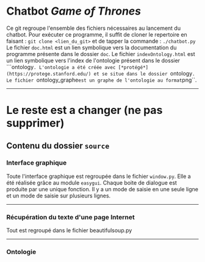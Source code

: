 # Chatbot *Game of Thrones*
Ce git regroupe l'ensemble des fichiers nécessaires au lancement du chatbot.
Pour exécuter ce programme, il suffit de cloner le repertoire en faisant :
``git clone <lien_du_git>``
et de tapper la commande :
``./chatbot.py``
Le fichier ``doc.html`` est un lien symbolique vers la documentation du programme présente dans le dossier ``doc``. Le fichier ``indexOntology.html`` est un lien symbolique vers l'index de l'ontologie présent dans le dossier ```ontology``.
L'ontologie a été créée avec [*protégé*](https://protege.stanford.edu/) et se
situe dans le dossier ``ontology``. Le fichier ``ontology_graphe`` est un graphe de l'ontologie au format ``png``.
___
# Le reste est a changer (ne pas supprimer)

## Contenu du dossier ``source``

### Interface graphique
Toute l'interface graphique est regroupée dans le fichier ``window.py``. Elle a
été réalisée grâce au module ``easygui``. Chaque boite de dialogue est produite
par une unique fonction. Il y a un mode de saisie en une seule ligne et un mode
de saisie sur plusieurs lignes.
___
### Récupération du texte d'une page Internet
Tout est regroupé dans le fichier beautifulsoup.py
___
### Ontologie
